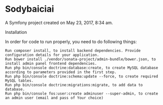 Sodybaiciai
===========

A Symfony project created on May 23, 2017, 8:34 am.

Installation

In order for code to run properly, you need to do following things:

    Run composer install, to install backend dependencies. Provide configuration details for your application.
    Run bower install ./vendor/sonata-project/admin-bundle/bower.json, to install admin panel frontend dependencies.
    Run php bin/console doctrine:database:create, to create MySQL database according to parameters provided in the first step.
    Run php bin/console doctrine:schema:update --force, to create required MySQL tables.
    Run php bin/console doctrine:migrations:migrate, to add data to database.
    Run php bin/console fos:user:create adminuser --super-admin, to create an admin user (email and pass of Your choice)
